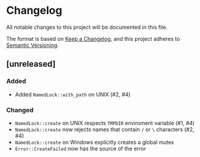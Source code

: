 # Changelog

All notable changes to this project will be documented in this file.

The format is based on [Keep a Changelog](https://keepachangelog.com/en/1.0.0/),
and this project adheres to [Semantic Versioning](https://semver.org/spec/v2.0.0.html).

## [unreleased]

### Added

- Added `NamedLock::with_path` on UNIX (#2, #4)

### Changed

- `NamedLock::create` on UNIX respects `TMPDIR` enviroment variable (#1, #4)
- `NamedLock::create` now rejects names that contain `/` or `\` characters (#2, #4)
- `NamedLock::create` on Windows explicitly creates a global mutex
- `Error::CreateFailed` now has the source of the error
